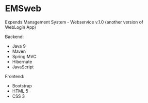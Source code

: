 # EMSweb
Expends Management System - Webservice v.1.0 (another version of WebLogin App)

Backend:
  - Java 9
  - Maven
  - Spring MVC
  - Hibernate
  - JavaScript
  
 Frontend:
  - Bootstrap
  - HTML 5
  - CSS 3



